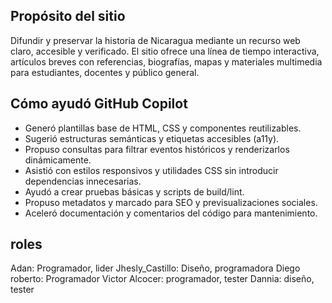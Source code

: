 ## Propósito del sitio
Difundir y preservar la historia de Nicaragua mediante un recurso web claro, accesible y verificado. El sitio ofrece una línea de tiempo interactiva, artículos breves con referencias, biografías, mapas y materiales multimedia para estudiantes, docentes y público general.

## Cómo ayudó GitHub Copilot
- Generó plantillas base de HTML, CSS y componentes reutilizables.
- Sugerió estructuras semánticas y etiquetas accesibles (a11y).
- Propuso consultas para filtrar eventos históricos y renderizarlos dinámicamente.
- Asistió con estilos responsivos y utilidades CSS sin introducir dependencias innecesarias.
- Ayudó a crear pruebas básicas y scripts de build/lint.
- Propuso metadatos y marcado para SEO y previsualizaciones sociales.
- Aceleró documentación y comentarios del código para mantenimiento.

## roles
Adan: Programador, lider
Jhesly_Castillo: Diseño, programadora
Diego roberto: Programador
Victor Alcocer: programador, tester
Dannia: diseño, tester